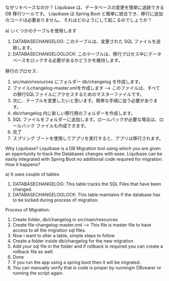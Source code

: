 なぜリキベースなのか？
Liquibase は、データベースの変更を簡単に追跡できる DB 移行ツールです。
Liquibase は Spring Boot と簡単に統合でき、移行に追加のコードは必要ありません。
それはどのようにして起こるのでしょうか？

a) いくつかのテーブルを使用します
1) DATABASECHANGELOG: このテーブルは、変更された SQL ファイルを追跡します。
2) DATABASECHANGELOGLOCK: このテーブルは、移行プロセス中にデータベースをロックする必要があるかどうかを維持します。

移行のプロセス:
1) src/main/resources にフォルダー db/changelog を作成します。
2) ファイルchangelog-master.xmlを作成します --> このファイルは、すべての移行SQLファイルにアクセスするためのマスターファイルです。
3) 次に、テーブルを変更したいと思います。簡単な手順に従う必要があります。
4) db/changelog 内に新しい移行用のフォルダーを作成します。
5) SQL ファイルをフォルダーに追加します。ロールバックが必要な場合は、ロールバック ファイルも作成できます。
6) 完了
7) スプリング ブートを使用してアプリを実行すると、アプリは移行されます。


Why Liquibase?
Liquibase is a DB Migration tool using which you are given an opportunity to track the Databases changes with ease.
Liquibase can be easily integrated with Spring Boot no additional code required for migration.
How it happens?

a) It uses couple of tables
1) DATABASECHANGELOG: This table tracks the SQL Files that have been changed.
2) DATABASECHANGELOGLOCK: This table maintains if the database has to be locked during process of migration.

Process of Migration:
1) Create folder, db/changelog in src/main/resources
2) Create file changelog-master.xml --> This file is master file to have access to all the migration sql files.
3) Now i want to alter a table, simple steps to follow 
4) Create a folder inside db/changelog for the new migration
5) Add your sql file in the folder and if rollback is required you can create a rollback file as well.
6) Done
7) If you run the app using a spring boot then it will be migrated.
8) You can manually verify that is code is proper by runningin DBvearer or running the script again.